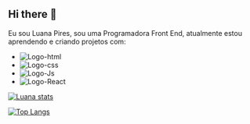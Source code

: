## Hi there 👋

Eu sou Luana Pires, sou uma Programadora Front End, atualmente estou aprendendo e criando projetos com:

- <img src="https://img.shields.io/badge/HTML5-E34F26?style=for-the-badge&logo=html5&logoColor=white" alt="Logo-html"/>
- <img src="https://img.shields.io/badge/CSS3-1572B6?style=for-the-badge&logo=css3&logoColor=white" alt="Logo-css"/>
- <img src="https://img.shields.io/badge/JavaScript-323330?style=for-the-badge&logo=javascript&logoColor=F7DF1E" alt="Logo-Js"/>
- <img src="https://img.shields.io/badge/React-20232A?style=for-the-badge&logo=react&logoColor=61DAFB" alt="Logo-React"/>


[![Luana stats](https://github-readme-stats.vercel.app/api?username=LuanaPires)](https://github.com/anuraghazra/github-readme-stats)

[![Top Langs](https://github-readme-stats.vercel.app/api/top-langs/?username=LuanaPires)](https://github.com/anuraghazra/github-readme-stats)

